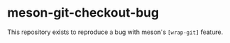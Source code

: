 # meson-git-checkout-bug

This repository exists to reproduce a bug with meson's `[wrap-git]` feature.

